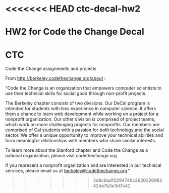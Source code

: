 <<<<<<< HEAD
ctc-decal-hw2
=============

HW2 for Code the Change Decal
=======
CTC
===

Code the Change assignments and projects

From http://berkeley.codethechange.org/about :

"Code the Change is an organization that empowers computer scientists to use their technical skills for social good through non-profit projects.

The Berkeley chapter consists of two divisions. Our DeCal program is intended for students with less experience in computer science; it offers them a chance to learn web development while working on a project for a nonprofit organization. Our other division is comprised of project teams, which work on more challenging projects for nonprofits. Our members are comprised of Cal students with a passion for both technology and the social sector. We offer a unique opportunity to improve your technical abilities and form meaningful relationships with members who share similar interests.

To learn more about the Stanford chapter and Code the Change as a national organization, please visit codethechange.org

If you represent a nonprofit organization and are interested in our technical services, please email us at berkeley@codethechange.org."
>>>>>>> 3d9c9ad10294749c362032098242da7b3e3d7b42
